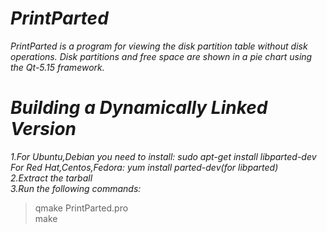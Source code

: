 # *PrintParted* 
*PrintParted is a program for viewing the disk partition table without disk operations. Disk partitions and free space are shown in a pie chart using the Qt-5.15 framework.* 

# *Building a Dynamically Linked Version*
*1.For Ubuntu,Debian you need to install:  sudo apt-get install libparted-dev*<br />
*For Red Hat,Centos,Fedora:  yum install parted-dev(for libparted)*<br /> 
*2.Extract the tarball*<br />
*3.Run the following commands:*<br />
>qmake PrintParted.pro<br />
>make<br />
